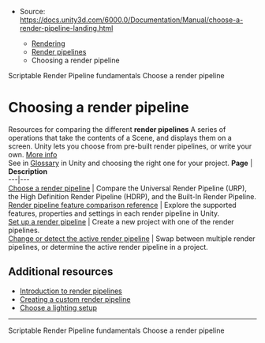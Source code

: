 * Source: https://docs.unity3d.com/6000.0/Documentation/Manual/choose-a-render-pipeline-landing.html

  * [Rendering](https://docs.unity3d.com/6000.0/Documentation/Manual/rendering-and-post-processing.html)
  * [Render pipelines](https://docs.unity3d.com/6000.0/Documentation/Manual/render-pipelines.html)
  * Choosing a render pipeline


[](https://docs.unity3d.com/6000.0/Documentation/Manual/scriptable-render-pipeline-introduction.html)
Scriptable Render Pipeline fundamentals
[](https://docs.unity3d.com/6000.0/Documentation/Manual/choose-a-render-pipeline.html)
Choose a render pipeline
# Choosing a render pipeline
Resources for comparing the different **render pipelines** A series of operations that take the contents of a Scene, and displays them on a screen. Unity lets you choose from pre-built render pipelines, or write your own. [More info](https://docs.unity3d.com/6000.0/Documentation/Manual/render-pipelines.html)  
See in [Glossary](https://docs.unity3d.com/6000.0/Documentation/Manual/Glossary.html#Renderpipeline) in Unity and choosing the right one for your project.
**Page** | **Description**  
---|---  
[Choose a render pipeline](https://docs.unity3d.com/6000.0/Documentation/Manual/choose-a-render-pipeline.html) | Compare the Universal Render Pipeline (URP), the High Definition Render Pipeline (HDRP), and the Built-In Render Pipeline.  
[Render pipeline feature comparison reference](https://docs.unity3d.com/6000.0/Documentation/Manual/render-pipelines-feature-comparison.html) | Explore the supported features, properties and settings in each render pipeline in Unity.  
[Set up a render pipeline](https://docs.unity3d.com/6000.0/Documentation/Manual/render-pipelines-set-up.html) | Create a new project with one of the render pipelines.  
[Change or detect the active render pipeline](https://docs.unity3d.com/6000.0/Documentation/Manual/srp-setting-render-pipeline-asset.html) | Swap between multiple render pipelines, or determine the active render pipeline in a project.  
## Additional resources
  * [Introduction to render pipelines](https://docs.unity3d.com/6000.0/Documentation/Manual/render-pipelines-overview.html)
  * [Creating a custom render pipeline](https://docs.unity3d.com/Packages/com.unity.render-pipelines.core@17.0/manual/srp-custom.html)
  * [Choose a lighting setup](https://docs.unity3d.com/6000.0/Documentation/Manual/choose-a-lighting-setup.html)


* * *
[](https://docs.unity3d.com/6000.0/Documentation/Manual/scriptable-render-pipeline-introduction.html)
Scriptable Render Pipeline fundamentals
[](https://docs.unity3d.com/6000.0/Documentation/Manual/choose-a-render-pipeline.html)
Choose a render pipeline
